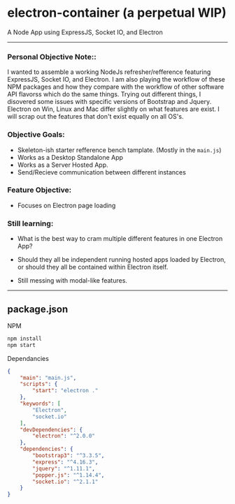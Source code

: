 # electron-container (a perpetual WIP)
A Node App using ExpressJS, Socket IO, and Electron

---

### Personal Objective Note::

I wanted to assemble a working NodeJs refresher/refference featuring ExpressJS, Socket IO, and Electron. I am also playing the workflow of these NPM packages and how they compare with the workflow of other software API flavorss which do the same things. Trying out different things, I disovered some issues with specific versions of Bootstrap and Jquery. Electron on Win, Linux and Mac differ slightly on what features are exist. I will scrap out the features that don't exist equally on all OS's.

### Objective Goals:

* Skeleton-ish starter refference bench tamplate. (Mostly in the ```main.js```)
* Works as a Desktop Standalone App
* Works as a Server Hosted App.
* Send/Recieve communication between different instances

### Feature Objective:

* Focuses on Electron page loading

### Still learning:

* What is the best way to cram multiple different features in one Electron App?

* Should they all be independent running hosted apps loaded by Electron, or should they all be contained within Electron itself.

* Still messing with modal-like features.

---

## package.json

NPM

```sh
npm install
npm start
```

Dependancies

```json
{
    "main": "main.js",
    "scripts": {
        "start": "electron ."
    },
    "keywords": [
        "Electron",
        "socket.io"
    ],
    "devDependencies": {
        "electron": "^2.0.0"
    },
    "dependencies": {
        "bootstrap3": "^3.3.5",
        "express": "^4.16.3",
        "jquery": "^1.11.1",
        "popper.js": "^1.14.4",
        "socket.io": "^2.1.1"
    }
}
```